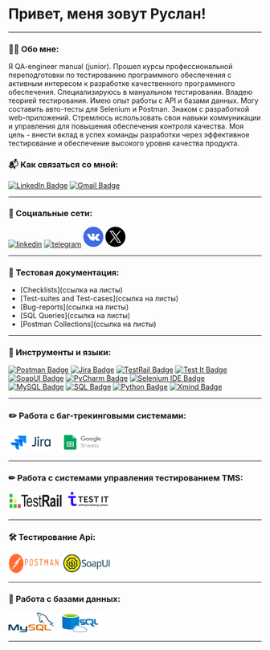 # Привет, меня зовут Руслан!

---

### 👨‍💻 Обо мне:

Я QA-engineer manual (junior). Прошел курсы профессиональной переподготовки по тестированию программного обеспечения с активным интересом к разработке качественного программного обеспечения. 
Специализируюсь в мануальном тестировании. Владею теорией тестирования. Имею опыт работы с API и базами данных. Могу составить авто-тесты для Selenium и Postman. Знаком с разработкой web-приложений.
Стремлюсь использовать свои навыки коммуникации и управления для повышения обеспечения контроля качества. 
Моя цель - внести вклад в успех команды разработки через эффективное тестирование и обеспечение высокого уровня качества продукта.


### 📬 Как связаться со мной:

[![LinkedIn Badge](https://img.shields.io/badge/-LinkedIn-blue?style=flat&logo=LinkedIn&logoColor=white)](https://www.linkedin.com) [![Gmail Badge](https://img.shields.io/badge/-Gmail-red?style=flat&logo=Gmail&logoColor=white)](mailto:ailonwol@gmail.com)
  
---

### 🤝 Социальные сети:

  <div id="badges">
    <a href="https://ссылка" target="_blank">
      <img src="https://cdn-icons-png.flaticon.com/512/2504/2504799.png" width="40" height="40" alt="linkedin" /></a>
    <a href="https://t.me/ailon_wol" target="_blank">
      <img src="https://cdn-icons-png.flaticon.com/512/2111/2111646.png" width="40" height="40" alt="telegram" /></a>
     <a href="https://vk.ru/id818817322" target="_blank">
      <img src="https://github.com/AilonWol/AilonWol/blob/main/%D0%A0%D0%B5%D1%81%D1%83%D1%80%D1%81%D1%8B/vk.png" width="40" height="40" alt="vk" /></a>
     <a href="Ссылка на Twitter" target="_blank">
      <img src="https://github.com/AilonWol/AilonWol/blob/main/%D0%A0%D0%B5%D1%81%D1%83%D1%80%D1%81%D1%8B/twitter.png" width="40" height="40" alt="X" /></a>
  </div>

---

### 📁 Тестовая документация:

- [Checklists](ссылка на листы)
- [Test-suites and Test-cases](ссылка на листы)
- [Bug-reports](ссылка на листы)
- [SQL Queries](ссылка на листы)
- [Postman Collections](ссылка на листы)

---
### 🧰 Инструменты и языки:

[![Postman Badge](https://img.shields.io/badge/-Postman-orange?style=flat&logo=Postman&logoColor=white)](https://www.postman.com/)
[![Jira Badge](https://img.shields.io/badge/-Jira-green?style=flat&logo=Jira&logoColor=white)](https://www.atlassian.com/software/jira)
[![TestRail Badge](https://img.shields.io/badge/-TestRail-blue?style=flat&logo=TestRail&logoColor=white)](https://www.gurock.com/testrail/)
[![Test It Badge](https://img.shields.io/badge/-Test%20It-4B0082?style=flat&logo=Test%20It&logoColor=white)](https://www.testit.software)
[![SoapUI Badge](https://img.shields.io/badge/-SoapUI-red?style=flat&logo=SoapUI&logoColor=white)](https://www.soapui.org/)
[![PyCharm Badge](https://img.shields.io/badge/-PyCharm-008080?style=flat&logo=PyCharm&logoColor=FFFF00)](https://www.jetbrains.com/pycharm/)
[![Selenium IDE Badge](https://img.shields.io/badge/-Selenium%20IDE-008000?style=flat&logo=Selenium%20IDE&logoColor=white)](https://www.selenium.dev/selenium-ide/)
[![MySQL Badge](https://img.shields.io/badge/-MySQL-blue?style=flat&logo=MySQL&logoColor=white)](https://www.mysql.com/)
[![SQL Badge](https://img.shields.io/badge/-SQL-orange?style=flat&logo=SQL&logoColor=white)](https://www.w3schools.com/sql/)
[![Python Badge](https://img.shields.io/badge/-Python-FFFF00?style=flat&logo=Python&logoColor=306998)](https://www.python.org/)
[![Xmind Badge](https://img.shields.io/badge/-Xmind-FF0000?style=flat&logo=Xmind&logoColor=white)](https://www.xmind.net/)

---

### ✏️ Работа с баг-трекинговыми системами:

<div>
  <img src="https://github.com/AilonWol/AilonWol/blob/main/%D0%A0%D0%B5%D1%81%D1%83%D1%80%D1%81%D1%8B/jira.png" title="Jira" alt="Jira" width="90" height="40"/>&nbsp
  <img src="https://github.com/AilonWol/AilonWol/blob/main/%D0%A0%D0%B5%D1%81%D1%83%D1%80%D1%81%D1%8B/gg_tb.png" title="Google Таблицы" alt="Google Таблицы" width="90" height="40"/>&nbsp
</div>

---

### ✏ Работа с системами управления тестированием TMS:

<div>
  <img src="https://github.com/AilonWol/AilonWol/blob/main/%D0%A0%D0%B5%D1%81%D1%83%D1%80%D1%81%D1%8B/testrail.png" alt="TestRail" title="TestRail" width="108" height="38"/>&nbsp
  <img src="https://github.com/AilonWol/AilonWol/blob/main/%D0%A0%D0%B5%D1%81%D1%83%D1%80%D1%81%D1%8B/test%20it.png" title="Test IT" alt="Test IT" width="90" height="40"/>&nbsp
</div>

---

### 🛠 Тестирование Api:

<div>
  <img src="https://github.com/AilonWol/AilonWol/blob/main/%D0%A0%D0%B5%D1%81%D1%83%D1%80%D1%81%D1%8B/postman.png" title="Postman" alt="Postman" width="100" height="39"/>&nbsp
  <img src="https://github.com/AilonWol/AilonWol/blob/main/%D0%A0%D0%B5%D1%81%D1%83%D1%80%D1%81%D1%8B/soupui.png" title="SoapUI" alt="SoapUI" width="100" height="40"/>&nbsp
</div>

---

### 💾 Работа с базами данных:

<div>
  <img src="https://github.com/AilonWol/AilonWol/blob/main/%D0%A0%D0%B5%D1%81%D1%83%D1%80%D1%81%D1%8B/mysql.png" title="MySQL" alt="MySQL" width="90" height="40"/>&nbsp
  <img src="https://github.com/AilonWol/AilonWol/blob/main/%D0%A0%D0%B5%D1%81%D1%83%D1%80%D1%81%D1%8B/sql.png" title="SQL" alt="SQL" width="90" height="40"/>&nbsp
</div>

---
